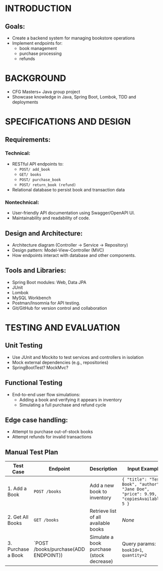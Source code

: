 # INTRODUCTION

## Goals:
- Create a backend system for managing bookstore operations
- Implement endpoints for:
    - book management
    - purchase processing
    - refunds

# BACKGROUND

- CFG Masters+ Java group project
- Showcase knowledge in Java, Spring Boot, Lombok, TDD and deployments

# SPECIFICATIONS AND DESIGN

## Requirements:

### Technical:
- RESTful API endpoints to:
    - `POST/ add_book`
    - `GET/ books`
    - `POST/ purchase_book`
    - `POST/ return_book (refund)`
- Relational database to persist book and transaction data

### Nontechnical:
- User-friendly API documentation using Swagger/OpenAPI UI.
- Maintainability and readability of code.

## Design and Architecture:
- Architecture diagram (Controller → Service → Repository)
- Design pattern: Model-View-Controller (MVC)
- How endpoints interact with database and other components.

## Tools and Libraries:
- Spring Boot modules: Web, Data JPA
- JUnit
- Lombok
- MySQL Workbench
- Postman/Insomnia for API testing.
- Git/GitHub for version control and collaboration

# TESTING AND EVALUATION

## Unit Testing
- Use JUnit and Mockito to test services and controllers in isolation
- Mock external dependencies (e.g., repositories)
- SpringBootTest? MockMvc?

## Functional Testing
- End-to-end user flow simulations:
    - Adding a book and verifying it appears in inventory
    - Simulating a full purchase and refund cycle

## Edge case handling:
- Attempt to purchase out-of-stock books
- Attempt refunds for invalid transactions  

## Manual Test Plan

| Test Case | Endpoint                             | Description                              | Input Example                                                                 | Expected Outcome                                         |
|-----------|--------------------------------------|------------------------------------------|-------------------------------------------------------------------------------|----------------------------------------------------------|
| 1. Add a Book | `POST /books`                        | Add a new book to inventory             | `{ "title": "Test Book", "author": "Jane Doe", "price": 9.99, "copiesAvailable": 5 }` | 201 Created; book appears in database with correct stock |
| 2. Get All Books | `GET /books`                         | Retrieve list of all available books    | _None_                                                                        | 200 OK: JSON array including the newly added book        |
| 3. Purchase a Book | `POST /books/purchase(ADD ENDPOINT)) | Simulate a book purchase (stock decrease) | Query params: `bookId=1`, `quantity=2`                                       | 200 OK: `copies_available` reduced number                |

